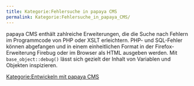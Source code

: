 ```yaml
---
title: Kategorie:Fehlersuche in papaya CMS
permalink: Kategorie:Fehlersuche_in_papaya_CMS/
---
```


papaya CMS enthält zahlreiche Erweiterungen, die die Suche nach Fehlern im Programmcode von PHP oder XSLT erleichtern. PHP- und SQL-Fehler können abgefangen und in einem einheitlichen Format in der Firefox-Erweiterung Firebug oder im Browser als HTML ausgeben werden. Mit `base_object::debug()` lässt sich gezielt der Inhalt von Variablen und Objekten inspizieren.

[Kategorie:Entwickeln mit papaya CMS](export_de/Kategorie:Entwickeln_mit_papaya_CMS )